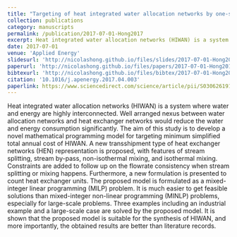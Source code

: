 ```yaml
---
title: "Targeting of heat integrated water allocation networks by one-step MILP formulation"
collection: publications
category: manuscripts
permalink: /publication/2017-07-01-Hong2017
excerpt: Heat integrated water allocation networks (HIWAN) is a system where water and energy are highly interconnected. Well arranged nexus between water allocation networks and heat exchanger networks would reduce the water and energy consumption significantly. The aim of this study is to develop a novel mathematical programming model for targeting minimum simplified total annual cost of HIWAN. A new transshipment type of heat exchanger networks (HEN) representation is proposed, with features of stream splitting, stream by-pass, non-isothermal mixing, and isothermal mixing. Constraints are added to follow up on the flowrate consistency when stream splitting or mixing happens. Furthermore, a new formulation is presented to count heat exchanger units. The proposed model is formulated as a mixed-integer linear programming (MILP) problem. It is much easier to get feasible solutions than mixed-integer non-linear programming (MINLP) problems, especially for large-scale problems. Three examples including an industrial example and a large-scale case are solved by the proposed model. It is shown that the proposed model is suitable for the synthesis of HIWAN, and more importantly, the obtained results are better than literature records.
date: 2017-07-01
venue: 'Applied Energy'
slidesurl: 'http://nicolashong.github.io/files/slides/2017-07-01-Hong2017.pdf'
paperurl: 'http://nicolashong.github.io/files/papers/2017-07-01-Hong2017.pdf'
bibtexurl: 'http://nicolashong.github.io/files/bibtex/2017-07-01-Hong2017.bib'
citation: '10.1016/j.apenergy.2017.04.003'
paperlink: https://www.sciencedirect.com/science/article/pii/S0306261917303793
---
```


Heat integrated water allocation networks (HIWAN) is a system where water and energy are highly interconnected. Well arranged nexus between water allocation networks and heat exchanger networks would reduce the water and energy consumption significantly. The aim of this study is to develop a novel mathematical programming model for targeting minimum simplified total annual cost of HIWAN. A new transshipment type of heat exchanger networks (HEN) representation is proposed, with features of stream splitting, stream by-pass, non-isothermal mixing, and isothermal mixing. Constraints are added to follow up on the flowrate consistency when stream splitting or mixing happens. Furthermore, a new formulation is presented to count heat exchanger units. The proposed model is formulated as a mixed-integer linear programming (MILP) problem. It is much easier to get feasible solutions than mixed-integer non-linear programming (MINLP) problems, especially for large-scale problems. Three examples including an industrial example and a large-scale case are solved by the proposed model. It is shown that the proposed model is suitable for the synthesis of HIWAN, and more importantly, the obtained results are better than literature records.
